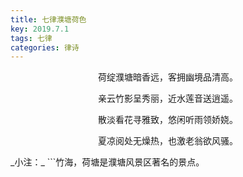 ```yaml
---
title: 七律濮塘荷色
key: 2019.7.1
tags: 七律
categories: 律诗
---
```


<p align="center">荷绽濮塘暗香远，客拥幽境品清高。
</p>
<p align="center">亲云竹影呈秀丽，近水莲音送逍遥。
</p>
<p align="center">散淡看花寻雅致，悠闲听雨领娇娆。
</p>
<p align="center">夏凉阅处无燥热，也激老翁欲风骚。
</p>
_小注：_
```竹海，荷塘是濮塘风景区著名的景点。

```
